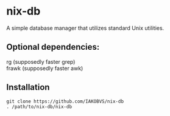 # nix-db
A simple database manager that utilizes standard Unix utilities.
## Optional dependencies:
rg (supposedly faster grep)
<br/>
frawk (supposedly faster awk)
<br/>
## Installation
```
git clone https://github.com/IAKOBVS/nix-db
. /path/to/nix-db/nix-db
```
